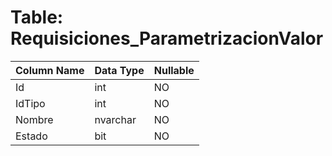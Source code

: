 # Table: Requisiciones_ParametrizacionValor

| Column Name | Data Type | Nullable |
|-------------|-----------|----------|
| Id | int | NO |
| IdTipo | int | NO |
| Nombre | nvarchar | NO |
| Estado | bit | NO |
